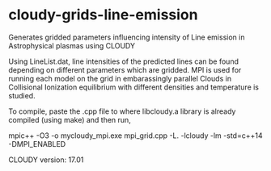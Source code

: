 # cloudy-grids-line-emission
Generates gridded parameters influencing intensity of Line emission in Astrophysical plasmas using CLOUDY

Using LineList.dat, line intensities of the predicted lines can be found depending on different parameters which are gridded.
MPI is used for running each model on the grid in embarassingly parallel
Clouds in Collisional Ionization equilibrium with different densities and temperature is studied.


To compile, paste the .cpp file to where libcloudy.a library is already compiled (using make) and then run,

mpic++ -O3 -o mycloudy_mpi.exe mpi_grid.cpp -L. -lcloudy -lm -std=c++14 -DMPI_ENABLED

CLOUDY version: 17.01
